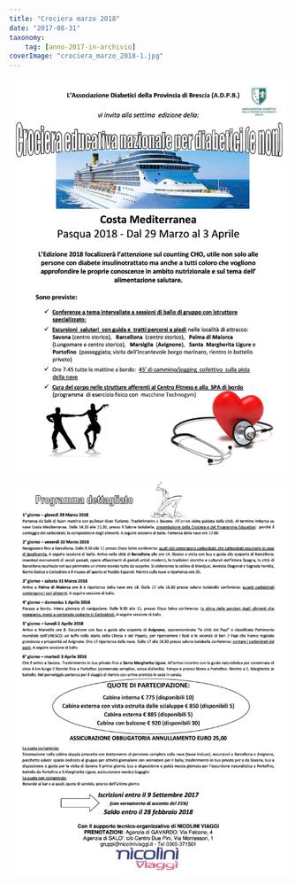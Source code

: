 ```yaml
---
title: "Crociera marzo 2018"
date: "2017-08-31"
taxonomy: 
    tag: [anno-2017-in-archivio]
coverImage: "crociera_marzo_2018-1.jpg"
---
```


![](images/crociera_marzo_2018-1.jpg)

![](images/crociera_marzo_2018-2.jpg)
